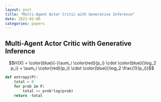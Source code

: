 ```yaml
---
layout: post
title: "Multi-Agent Actor Critic with Generative Inference"
date: 2021-02-06
categories: papers
---
```


## Multi-Agent Actor Critic with Generative Inference

$$H(X) = \color{blue}{-}\sum_i \color{red}{p_i} \cdot \color{blue}{\log_2 p_i} = \sum_i \color{red}{p_i} \cdot \color{blue}{\log_2 \frac{1}{p_i}}$$ 

```python
def entropy(P):
    total = 0 
    for prob in P:
        total += prob*log(prob)
    return -total 
```
